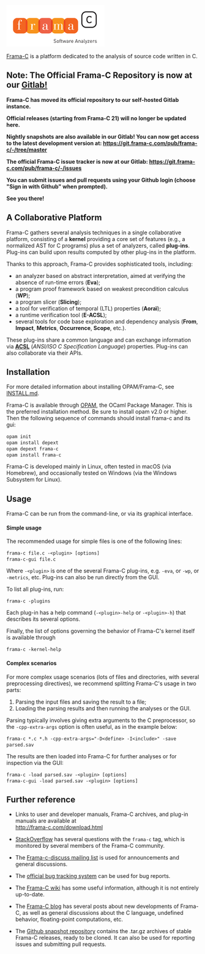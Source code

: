 ![Frama-C](share/frama-c.png?raw=true)

[Frama-C](http://frama-c.com) is a platform dedicated to the analysis of
source code written in C.

## Note: The Official Frama-C Repository is now at our [Gitlab!](https://git.frama-c.com/pub/frama-c)

**Frama-C has moved its official repository to our self-hosted Gitlab instance.**

**Official releases (starting from Frama-C 21) will no longer be updated here.**

**Nightly snapshots are also available in our Gitlab! You can now get access to
the latest development version at: https://git.frama-c.com/pub/frama-c/-/tree/master**

**The official Frama-C issue tracker is now at our Gitlab:
https://git.frama-c.com/pub/frama-c/-/issues**

**You can submit issues and pull requests using your Github login
(choose "Sign in with Github" when prompted).**

**See you there!**

## A Collaborative Platform

Frama-C gathers several analysis techniques in a single collaborative
platform, consisting of a **kernel** providing a core set of features
(e.g., a normalized AST for C programs) plus a set of analyzers,
called **plug-ins**. Plug-ins can build upon results computed by other
plug-ins in the platform.

Thanks to this approach, Frama-C provides sophisticated tools, including:

- an analyzer based on abstract interpretation, aimed at verifying
  the absence of run-time errors (**Eva**);
- a program proof framework based on weakest precondition calculus (**WP**);
- a program slicer (**Slicing**);
- a tool for verification of temporal (LTL) properties (**Aoraï**);
- a runtime verification tool (**E-ACSL**);
- several tools for code base exploration and dependency analysis
  (**From**, **Impact**, **Metrics**, **Occurrence**, **Scope**, etc.).

These plug-ins share a common language and can exchange information via
**[ACSL](http://frama-c.com/acsl.html)** (*ANSI/ISO C Specification Language*)
properties. Plug-ins can also collaborate via their APIs.

## Installation

For more detailed information about installing OPAM/Frama-C,
see [INSTALL.md](INSTALL.md).

Frama-C is available through [OPAM](http://opam.ocaml.org/), the
OCaml Package Manager. This is the preferred installation method. Be sure
to install opam v2.0 or higher. Then the following sequence of commands
should install frama-c and its gui:

    opam init
    opam install depext
    opam depext frama-c
    opam install frama-c

Frama-C is developed mainly in Linux, often tested in macOS
(via Homebrew), and occasionally tested on Windows
(via the Windows Subsystem for Linux).

## Usage

Frama-C can be run from the command-line, or via its graphical interface.

#### Simple usage

The recommended usage for simple files is one of the following lines:

    frama-c file.c -<plugin> [options]
    frama-c-gui file.c

Where `-<plugin>` is one of the several Frama-C plug-ins,
e.g. `-eva`, or `-wp`, or `-metrics`, etc.
Plug-ins can also be run directly from the GUI.

To list all plug-ins, run:

    frama-c -plugins

Each plug-in has a help command
(`-<plugin>-help` or `-<plugin>-h`) that describes its several
options.

Finally, the list of options governing the behavior of Frama-C's kernel itself
is available through

    frama-c -kernel-help

#### Complex scenarios

For more complex usage scenarios (lots of files and directories,
with several preprocessing directives), we recommend splitting Frama-C's usage
in two parts:

1. Parsing the input files and saving the result to a file;
2. Loading the parsing results and then running the analyses or the GUI.

Parsing typically involves giving extra arguments to the C preprocessor,
so the `-cpp-extra-args` option is often useful, as in the example below:

    frama-c *.c *.h -cpp-extra-args="-D<define> -I<include>" -save parsed.sav

The results are then loaded into Frama-C for further analyses or for inspection
via the GUI:

    frama-c -load parsed.sav -<plugin> [options]
    frama-c-gui -load parsed.sav -<plugin> [options]

## Further reference

- Links to user and developer manuals, Frama-C archives,
  and plug-in manuals are available at <br> http://frama-c.com/download.html

- [StackOverflow](http://stackoverflow.com/questions/tagged/frama-c) has several
  questions with the `frama-c` tag, which is monitored by several members of the
  Frama-C community.

- The [Frama-c-discuss mailing list](http://lists.gforge.inria.fr/cgi-bin/mailman/listinfo/frama-c-discuss)
  is used for announcements and general discussions.

- The [official bug tracking system](http://bts.frama-c.com/) can be used for
  bug reports.

- The [Frama-C wiki](https://bts.frama-c.com/dokuwiki/doku.php?id=mantis:frama-c:start)
  has some useful information, although it is not entirely up-to-date.

- The [Frama-C blog](http://blog.frama-c.com/) has several posts about
  new developments of Frama-C, as well as general discussions about the C
  language, undefined behavior, floating-point computations, etc.

- The [Github snapshot repository](https://github.com/Frama-C/Frama-C-snapshot)
  contains the .tar.gz archives of stable Frama-C releases, ready to be cloned.
  It can also be used for reporting issues and submitting pull requests.
